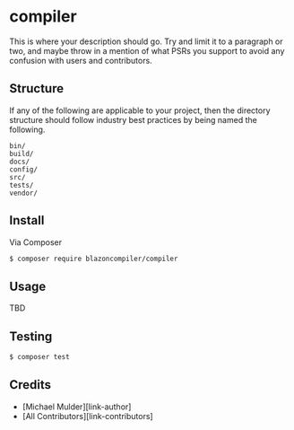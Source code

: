# compiler


This is where your description should go. Try and limit it to a paragraph or two, and maybe throw in a mention of what
PSRs you support to avoid any confusion with users and contributors.

## Structure

If any of the following are applicable to your project, then the directory structure should follow industry best practices by being named the following.

```
bin/        
build/
docs/
config/
src/
tests/
vendor/
```


## Install

Via Composer

``` bash
$ composer require blazoncompiler/compiler
```

## Usage

TBD

## Testing

``` bash
$ composer test
```

## Credits

- [Michael Mulder][link-author]
- [All Contributors][link-contributors]
